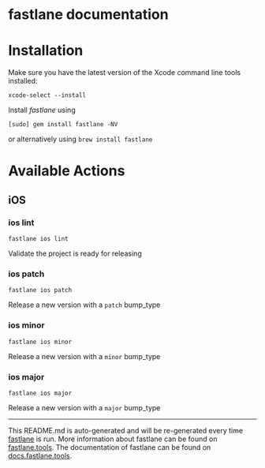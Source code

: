fastlane documentation
================
# Installation

Make sure you have the latest version of the Xcode command line tools installed:

```
xcode-select --install
```

Install _fastlane_ using
```
[sudo] gem install fastlane -NV
```
or alternatively using `brew install fastlane`

# Available Actions
## iOS
### ios lint
```
fastlane ios lint
```
Validate the project is ready for releasing
### ios patch
```
fastlane ios patch
```
Release a new version with a `patch` bump_type
### ios minor
```
fastlane ios minor
```
Release a new version with a `minor` bump_type
### ios major
```
fastlane ios major
```
Release a new version with a `major` bump_type

----

This README.md is auto-generated and will be re-generated every time [fastlane](https://fastlane.tools) is run.
More information about fastlane can be found on [fastlane.tools](https://fastlane.tools).
The documentation of fastlane can be found on [docs.fastlane.tools](https://docs.fastlane.tools).

